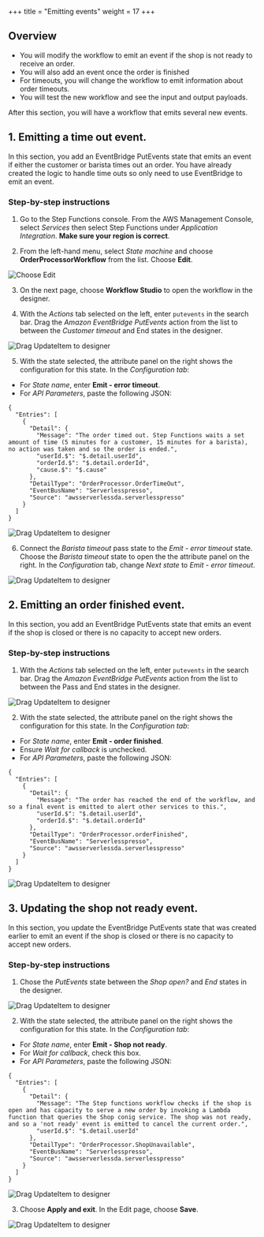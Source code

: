 +++
title = "Emitting events"
weight = 17
+++

## Overview

* You will modify the workflow to emit an event if the shop is not ready to receive an order.
* You will also add an event once the order is finished
* For timeouts, you will change the workflow to emit information about order timeouts.
* You will test the new workflow and see the input and output payloads.

After this section, you will have a workflow that emits several new events.

## 1. Emitting a time out event.

In this section, you add an EventBridge PutEvents state that emits an event if either the customer or barista times out an order. You have already created the logic to handle time outs so only need to use EventBridge to emit an event.

### Step-by-step instructions ##

1. Go to the Step Functions console. From the AWS Management Console, select *Services* then select Step Functions under *Application Integration*. **Make sure your region is correct**.

2. From the left-hand menu, select *State machine* and choose **OrderProcessorWorkflow** from the list. Choose **Edit**.

![Choose Edit](../images/se-mod1-open1.png)

3. On the next page, choose **Workflow Studio** to open the workflow in the designer.

4. With the *Actions* tab selected on the left, enter `putevents` in the search bar. Drag the *Amazon EventBridge PutEvents* action from the list to between the *Customer timeout* and End states in the designer.

![Drag UpdateItem to designer](../images/se-mod1-wait15.png)

5. With the state selected, the attribute panel on the right shows the configuration for this state. In the *Configuration tab*:
- For *State name*, enter **Emit - error timeout**.
- For *API Parameters*, paste the following JSON:

```
{
  "Entries": [
    {
      "Detail": {
        "Message": "The order timed out. Step Functions waits a set amount of time (5 minutes for a customer, 15 minutes for a barista), no action was taken and so the order is ended.",
        "userId.$": "$.detail.userId",
        "orderId.$": "$.detail.orderId",
        "cause.$": "$.cause"
      },
      "DetailType": "OrderProcessor.OrderTimeOut",
      "EventBusName": "Serverlesspresso",
      "Source": "awsserverlessda.serverlesspresso"
    }
  ]
}
```

![Drag UpdateItem to designer](../images/se-mod1-wait16.png)

6. Connect the *Barista timeout* pass state to the *Emit - error timeout* state. Choose the *Barista timeout* state to open the the attribute panel on the right. In the *Configuration* tab, change *Next state* to *Emit - error timeout*.

![Drag UpdateItem to designer](../images/se-mod1-wait17.png)

## 2. Emitting an order finished event.

In this section, you add an EventBridge PutEvents state that emits an event if the shop is closed or there is no capacity to accept new orders.

### Step-by-step instructions ##

1. With the *Actions* tab selected on the left, enter `putevents` in the search bar. Drag the *Amazon EventBridge PutEvents* action from the list to between the Pass and End states in the designer.

![Drag UpdateItem to designer](../images/se-mod1-wait18.png)

2. With the state selected, the attribute panel on the right shows the configuration for this state. In the *Configuration tab*:
- For *State name*, enter **Emit - order finished**.
- Ensure *Wait for callback* is unchecked.
- For *API Parameters*, paste the following JSON:

```
{
  "Entries": [
    {
      "Detail": {
        "Message": "The order has reached the end of the workflow, and so a final event is emitted to alert other services to this.",
        "userId.$": "$.detail.userId",
        "orderId.$": "$.detail.orderId"
      },
      "DetailType": "OrderProcessor.orderFinished",
      "EventBusName": "Serverlesspresso",
      "Source": "awsserverlessda.serverlesspresso"
    }
  ]
}
```
![Drag UpdateItem to designer](../images/se-mod1-wait19.png)

## 3. Updating the shop not ready event.

In this section, you update the EventBridge PutEvents state that was created earlier to emit an event if the shop is closed or there is no capacity to accept new orders.

### Step-by-step instructions ##

1. Chose the *PutEvents* state between the *Shop open?* and *End* states in the designer.

![Drag UpdateItem to designer](../images/se-mod1-wait20.png)

2. With the state selected, the attribute panel on the right shows the configuration for this state. In the *Configuration tab*:
- For *State name*, enter **Emit - Shop not ready**.
- For *Wait for callback*, check this box.
- For *API Parameters*, paste the following JSON:

```
{
  "Entries": [
    {
      "Detail": {
        "Message": "The Step functions workflow checks if the shop is open and has capacity to serve a new order by invoking a Lambda function that queries the Shop conig service. The shop was not ready, and so a 'not ready' event is emitted to cancel the current order.",
        "userId.$": "$.detail.userId"
      },
      "DetailType": "OrderProcessor.ShopUnavailable",
      "EventBusName": "Serverlesspresso",
      "Source": "awsserverlessda.serverlesspresso"
    }
  ]
}
```
![Drag UpdateItem to designer](../images/se-mod1-wait20.png)

3. Choose **Apply and exit**. In the Edit page, choose **Save**.

![Drag UpdateItem to designer](../images/se-mod1-wait22.png)